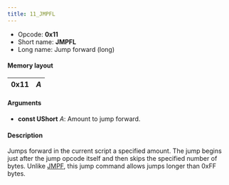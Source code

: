 ```yaml
---
title: 11_JMPFL
---
```


- Opcode: **0x11**
- Short name: **JMPFL**
- Long name: Jump forward (long)

#### Memory layout

| 0x11 | *A* |
|------|-----|

#### Arguments

- **const UShort** *A*: Amount to jump forward.

#### Description

Jumps forward in the current script a specified amount. The jump begins just after the jump opcode itself and then skips the specified number of bytes. Unlike [JMPF](10_JMPF.md), this jump command allows jumps longer than 0xFF bytes.
